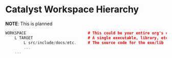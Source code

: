 # Catalyst Workspace Hierarchy

**NOTE**: This is planned
```cpp
WORKSPACE                           # This could be your entire org's codebase
    L TARGET                        # A single executable, library, etc.
        L src/include/docs/etc.     # The source code for the exe/lib
        ...
    ...
```
